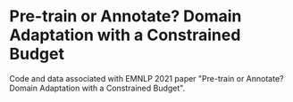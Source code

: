  Pre-train or Annotate? Domain Adaptation with a Constrained Budget
 =========================

Code and data associated with EMNLP 2021 paper "Pre-train or Annotate? Domain Adaptation with a Constrained Budget".